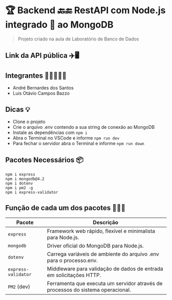 # 🏆 Backend 🔙🔚 RestAPI com Node.js integrado 🤝 ao MongoDB 
> Projeto criado na aula de Laboratório de Banco de Dados

## Link da API pública ✈️🖥️


## Integrantes 👳‍♂️👼💂‍♂️
* André Bernardes dos Santos
* Luis Otávio Campos Bazzo

## Dicas 💡
- Clone o projeto
- Crie o arquivo .env contendo a sua string de conexão ao MongoDB
- Instale as dependências com ```npm i```
- Abra o Terminal no VSCode e informe ```npm run dev```
- Para fechar o servidor abra o Terminal e informe ```npm run down```

## Pacotes Necessários 📦
```
npm i express
npm i mongodb@4.2
npm i dotenv
npm i pm2 -g
npm i express-validator
```

## Função de cada um dos pacotes 💪🏋️‍♀️
<table><thead><tr><th>Pacote</th><th>Descrição</th></tr></thead><tbody><tr><td><code>express</code></td><td>Framework web rápido, flexível e minimalista para Node.js.</td></tr><tr><td><code>mongodb</code></td><td>Driver oficial do MongoDB para Node.js.</td></tr><tr><td><code>dotenv</code></td><td>Carrega variáveis ​​de ambiente do arquivo .env para o processo.env.</td></tr><tr><td><code>express-validator</code></td><td>Middleware para validação de dados de entrada em solicitações HTTP.</td></tr><tr><td><code>PM2</code> (dev)</td><td>Ferramenta que executa um servidor através de processos do sistema operacional.</td></tr></tbody></table>
